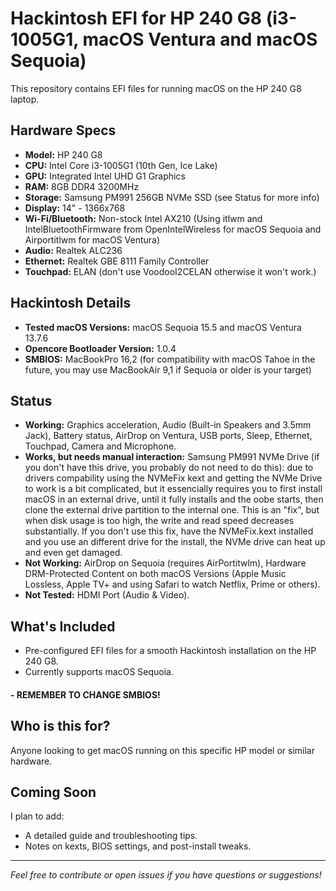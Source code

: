 # Hackintosh EFI for HP 240 G8 (i3-1005G1, macOS Ventura and macOS Sequoia)

This repository contains EFI files for running macOS on the HP 240 G8 laptop.

## Hardware Specs

- **Model:** HP 240 G8
- **CPU:** Intel Core i3-1005G1 (10th Gen, Ice Lake)
- **GPU:** Integrated Intel UHD G1 Graphics
- **RAM:** 8GB DDR4 3200MHz
- **Storage:** Samsung PM991 256GB NVMe SSD (see Status for more info)
- **Display:** 14" - 1366x768
- **Wi-Fi/Bluetooth:** Non-stock Intel AX210 (Using itlwm and IntelBluetoothFirmware from OpenIntelWireless for macOS Sequoia and Airportitlwm for macOS Ventura)
- **Audio:** Realtek ALC236
- **Ethernet:** Realtek GBE 8111 Family Controller
- **Touchpad:** ELAN (don't use VoodooI2CELAN otherwise it won't work.)

## Hackintosh Details

- **Tested macOS Versions:** macOS Sequoia 15.5 and macOS Ventura 13.7.6
- **Opencore Bootloader Version:** 1.0.4
- **SMBIOS:** MacBookPro 16,2 (for compatibility with macOS Tahoe in the future, you may use MacBookAir 9,1 if Sequoia or older is your target)

## Status

- **Working:** Graphics acceleration, Audio (Built-in Speakers and 3.5mm Jack), Battery status, AirDrop on Ventura, USB ports, Sleep, Ethernet, Touchpad, Camera and Microphone.
- **Works, but needs manual interaction:** Samsung PM991 NVMe Drive (if you don't have this drive, you probably do not need to do this): due to drivers compability using the NVMeFix kext and getting the NVMe Drive to work is a bit complicated, but it essencially requires you to first install macOS in an external drive, until it fully installs and the oobe starts, then clone the external drive partition to the internal one. This is an "fix", but when disk usage is too high, the write and read speed decreases substantially. If you don't use this fix, have the NVMeFix.kext installed and you use an different drive for the install, the NVMe drive can heat up and even get damaged.
- **Not Working:** AirDrop on Sequoia (requires AirPortitwlm), Hardware DRM-Protected Content on both macOS Versions (Apple Music Lossless, Apple TV+ and using Safari to watch Netflix, Prime or others).
- **Not Tested:** HDMI Port (Audio & Video).

## What's Included

- Pre-configured EFI files for a smooth Hackintosh installation on the HP 240 G8.
- Currently supports macOS Sequoia.
#### - REMEMBER TO CHANGE SMBIOS!

## Who is this for?

Anyone looking to get macOS running on this specific HP model or similar hardware.

## Coming Soon

I plan to add:
- A detailed guide and troubleshooting tips.
- Notes on kexts, BIOS settings, and post-install tweaks.
  
---

*Feel free to contribute or open issues if you have questions or suggestions!*
